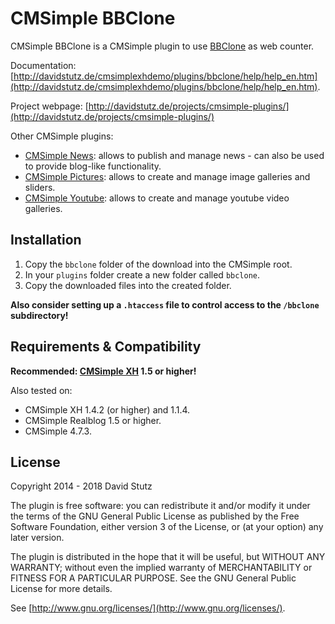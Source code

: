 # CMSimple BBClone

CMSimple BBClone is a CMSimple plugin to use [BBClone](http://bbclone.de/) as web counter.

Documentation: [http://davidstutz.de/cmsimplexhdemo/plugins/bbclone/help/help_en.htm](http://davidstutz.de/cmsimplexhdemo/plugins/bbclone/help/help_en.htm).

Project webpage: [http://davidstutz.de/projects/cmsimple-plugins/](http://davidstutz.de/projects/cmsimple-plugins/)

Other CMSimple plugins:

* [CMSimple News](https://github.com/davidstutz/cmsimple-news): allows to publish and manage news - can also be used to provide blog-like functionality.
* [CMSimple Pictures](https://github.com/davidstutz/cmsimple-pictures): allows to create and manage image galleries and sliders.
* [CMSimple Youtube](https://github.com/davidstutz/cmsimple-youtube): allows to create and manage youtube video galleries.

## Installation

1. Copy the `bbclone` folder of the download into the CMSimple root.
2. In your `plugins` folder create a new folder called `bbclone`.
3. Copy the downloaded files into the created folder.

**Also consider setting up a `.htaccess` file to control access to the `/bbclone` subdirectory!**

## Requirements & Compatibility

**Recommended: [CMSimple XH](http://www.cmsimple-xh.org/) 1.5 or higher!**

Also tested on:

* CMSimple XH 1.4.2 (or higher) and 1.1.4.
* CMSimple Realblog 1.5 or higher.
* CMSimple 4.7.3.

## License

Copyright 2014 - 2018 David Stutz

The plugin is free software: you can redistribute it and/or modify it under the terms of the GNU General Public License as published by the Free Software Foundation, either version 3 of the License, or (at your option) any later version.

The plugin is distributed in the hope that it will be useful, but WITHOUT ANY WARRANTY; without even the implied warranty of MERCHANTABILITY or FITNESS FOR A PARTICULAR PURPOSE. See the GNU General Public License for more details.

See [http://www.gnu.org/licenses/](http://www.gnu.org/licenses/).